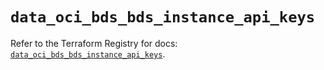 # `data_oci_bds_bds_instance_api_keys`

Refer to the Terraform Registry for docs: [`data_oci_bds_bds_instance_api_keys`](https://registry.terraform.io/providers/oracle/oci/7.19.0/docs/data-sources/bds_bds_instance_api_keys).
